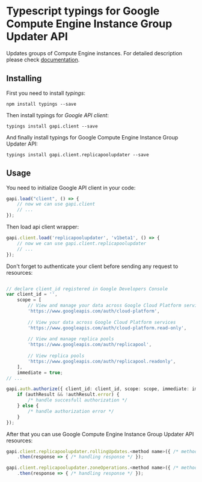 # Typescript typings for Google Compute Engine Instance Group Updater API
Updates groups of Compute Engine instances.
For detailed description please check [documentation](https://cloud.google.com/compute/docs/instance-groups/manager/#applying_rolling_updates_using_the_updater_service).

## Installing

First you need to install *typings*:
```
npm install typings --save 
```

Then install typings for *Google API client*:
```
typings install gapi.client --save 
```

And finally install typings for Google Compute Engine Instance Group Updater API:
```
typings install gapi.client.replicapoolupdater --save 
```

## Usage

You need to initialize Google API client in your code:
```typescript
gapi.load("client", () => { 
    // now we can use gapi.client
    // ... 
});
```

Then load api client wrapper:
```typescript
gapi.client.load('replicapoolupdater', 'v1beta1', () => {
    // now we can use gapi.client.replicapoolupdater
    // ... 
});
```

Don't forget to authenticate your client before sending any request to resources:
```typescript

// declare client_id registered in Google Developers Console
var client_id = '',
    scope = [     
        // View and manage your data across Google Cloud Platform services
        'https://www.googleapis.com/auth/cloud-platform',
    
        // View your data across Google Cloud Platform services
        'https://www.googleapis.com/auth/cloud-platform.read-only',
    
        // View and manage replica pools
        'https://www.googleapis.com/auth/replicapool',
    
        // View replica pools
        'https://www.googleapis.com/auth/replicapool.readonly',
    ],
    immediate = true;
// ...

gapi.auth.authorize({ client_id: client_id, scope: scope, immediate: immediate }, authResult => {
    if (authResult && !authResult.error) {
        /* handle succesfull authorization */
    } else {
        /* handle authorization error */
    }
});            
```

After that you can use Google Compute Engine Instance Group Updater API resources:

```typescript
gapi.client.replicapoolupdater.rollingUpdates.<method name>({ /* method parameters */ })
    .then(response => { /* handling response */ });

gapi.client.replicapoolupdater.zoneOperations.<method name>({ /* method parameters */ })
    .then(response => { /* handling response */ });
```
